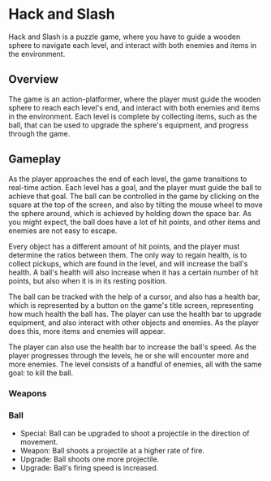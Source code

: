 # Hack and Slash

Hack and Slash is a puzzle game, where you have to guide a wooden sphere to navigate each level, and interact with both enemies and items in the environment.

## Overview

The game is an action-platformer, where the player must guide the wooden sphere to reach each level's end, and interact with both enemies and items in the environment. Each level is complete by collecting items, such as the ball, that can be used to upgrade the sphere's equipment, and progress through the game.

## Gameplay

As the player approaches the end of each level, the game transitions to real-time action. Each level has a goal, and the player must guide the ball to achieve that goal. The ball can be controlled in the game by clicking on the square at the top of the screen, and also by tilting the mouse wheel to move the sphere around, which is achieved by holding down the space bar. As you might expect, the ball does have a lot of hit points, and other items and enemies are not easy to escape.

Every object has a different amount of hit points, and the player must determine the ratios between them. The only way to regain health, is to collect pickups, which are found in the level, and will increase the ball's health. A ball's health will also increase when it has a certain number of hit points, but also when it is in its resting position.

The ball can be tracked with the help of a cursor, and also has a health bar, which is represented by a button on the game's title screen, representing how much health the ball has. The player can use the health bar to upgrade equipment, and also interact with other objects and enemies. As the player does this, more items and enemies will appear.

The player can also use the health bar to increase the ball's speed. As the player progresses through the levels, he or she will encounter more and more enemies. The level consists of a handful of enemies, all with the same goal: to kill the ball.

### Weapons

### Ball

*   Special: Ball can be upgraded to shoot a projectile in the direction of movement.
 *   Weapon: Ball shoots a projectile at a higher rate of fire.
 *   Upgrade: Ball shoots one more projectile.
 *   Upgrade: Ball's firing speed is increased.